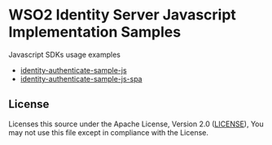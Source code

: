# WSO2 Identity Server Javascript Implementation Samples

Javascript SDKs usage examples

- [identity-authenticate-sample-js](identity-authenticate-sample-js/)
- [identity-authenticate-sample-js-spa](identity-authenticate-sample-js-spa/)

## License

Licenses this source under the Apache License, Version 2.0 ([LICENSE](LICENSE)), You may not use this file except in compliance with the License.
